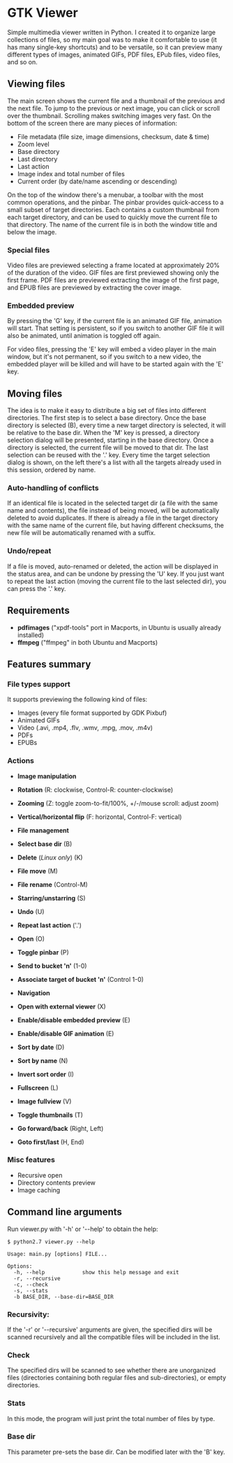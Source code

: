 # GTK Viewer

Simple multimedia viewer written in Python. I created it to organize large collections of files, so my main goal was to make it comfortable to use (it has many single-key shortcuts) and to be versatile, so it can preview many different types of images, animated GIFs, PDF files, EPub files, video files, and so on.

## Viewing files

The main screen shows the current file and a thumbnail of the previous and the next file. To jump to the previous or next image, you can click or scroll over the thumbnail. Scrolling makes switching images very fast. On the bottom of the screen there are many pieces of information:

* File metadata (file size, image dimensions, checksum, date & time)
* Zoom level
* Base directory
* Last directory
* Last action
* Image index and total number of files
* Current order (by date/name ascending or descending)

On the top of the window there's a menubar, a toolbar with the most common operations, and the pinbar. The pinbar provides quick-access to a small subset of target directories. Each contains a custom thumbnail from each target directory, and can be used to quickly move the current file to that directory. The name of the current file is in both the window title and below the image.

### Special files

Video files are previewed selecting a frame located at approximately 20% of the duration of the video. GIF files are first previewed showing only the first frame. PDF files are previewed extracting the image of the first page, and EPUB files are previewed by extracting the cover image.

### Embedded preview

By pressing the 'G' key, if the current file is an animated GIF file, animation will start. That setting is persistent, so if you switch to another GIF file it will also be animated, until animation is toggled off again. 

For video files, pressing the 'E' key will embed a video player in the main window, but it's not permanent, so if you switch to a new video, the embedded player will be killed and will have to be started again with the 'E' key.

## Moving files

The idea is to make it easy to distribute a big set of files into different directories. The first step is to select a base directory. Once the base directory is selected (B), every time a new target directory is selected, it will be relative to the base dir. When the 'M' key is pressed, a directory selection dialog will be presented, starting in the base directory. Once a directory is selected, the current file will be moved to that dir. The last selection can be reused with the '.' key. Every time the target selection dialog is shown, on the left there's a list with all the targets already used in this session, ordered by name.

### Auto-handling of conflicts

If an identical file is located in the selected target dir (a file with the same name and contents), the file instead of being moved, will be automatically deleted to avoid duplicates. If there is already a file in the target directory with the same name of the current file, but having different checksums, the new file will be automatically renamed with a suffix.

### Undo/repeat

If a file is moved, auto-renamed or deleted, the action will be displayed in the status area, and can be undone by pressing the 'U' key. If you just want to repeat the last action (moving the current file to the last selected dir), you can press the '.' key. 

## Requirements

* __pdfimages__ ("xpdf-tools" port in Macports, in Ubuntu is usually already installed)
* __ffmpeg__ ("ffmpeg" in both Ubuntu and Macports)

## Features summary

### File types support

It supports previewing the following kind of files:

* Images (every file format supported by GDK Pixbuf)
* Animated GIFs
* Video (.avi, .mp4, .flv, .wmv, .mpg, .mov, .m4v)
* PDFs
* EPUBs

### Actions

* __Image manipulation__
 * __Rotation__ (R: clockwise, Control-R: counter-clockwise)
 * __Zooming__ (Z: toggle zoom-to-fit/100%, +/-/mouse scroll: adjust zoom)
 * __Vertical/horizontal flip__ (F: horizontal, Control-F: vertical)

* __File management__
 * __Select base dir__ (B)
 * __Delete__ (_Linux only_) (K) 
 * __File move__ (M)
 * __File rename__ (Control-M)
 * __Starring/unstarring__ (S)
 * __Undo__ (U)
 * __Repeat last action__ ('.')
 * __Open__ (O)
 * __Toggle pinbar__ (P)
 * __Send to bucket 'n'__ (1-0)
 * __Associate target of bucket 'n'__ (Control 1-0)

* __Navigation__
 * __Open with external viewer__ (X)
 * __Enable/disable embedded preview__ (E)
 * __Enable/disable GIF animation__ (E)
 * __Sort by date__ (D)
 * __Sort by name__ (N)
 * __Invert sort order__ (I)
 * __Fullscreen__ (L)
 * __Image fullview__ (V)
 * __Toggle thumbnails__ (T)
 * __Go forward/back__ (Right, Left)
 * __Goto first/last__ (H, End)

### Misc features

* Recursive open
* Directory contents preview
* Image caching

## Command line arguments

Run viewer.py with '-h' or '--help' to obtain the help:

    $ python2.7 viewer.py --help

    Usage: main.py [options] FILE...

    Options:
      -h, --help            show this help message and exit
      -r, --recursive       
      -c, --check           
      -s, --stats           
      -b BASE_DIR, --base-dir=BASE_DIR
      
### Recursivity:

If the '-r' or '--recursive' arguments are given, the specified dirs will be scanned recursively and all the compatible files will be included in the list.

### Check

The specified dirs will be scanned to see whether there are unorganized files (directories containing both regular files and sub-directories), or empty directories.

### Stats

In this mode, the program will just print the total number of files by type.

### Base dir

This parameter pre-sets the base dir. Can be modified later with the 'B' key.
